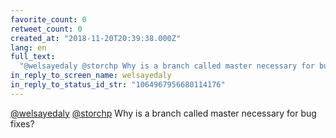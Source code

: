 ```yaml
---
favorite_count: 0
retweet_count: 0
created_at: "2018-11-20T20:39:38.000Z"
lang: en
full_text:
  "@welsayedaly @storchp Why is a branch called master necessary for bug fixes?"
in_reply_to_screen_name: welsayedaly
in_reply_to_status_id_str: "1064967956680114176"
---
```


[@welsayedaly](https://twitter.com/welsayedaly)
[@storchp](https://twitter.com/storchp) Why is a branch called master necessary
for bug fixes?
